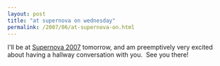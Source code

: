 ```yaml
---
layout: post
title: "at supernova on wednesday"
permalink: /2007/06/at-supernova-on.html
---
```


<p>I'll be at <a href="http://supernova2007.com/">Supernova 2007</a> tomorrow, and am preemptively very excited about having a hallway conversation with you.&nbsp; See you there!</p>


